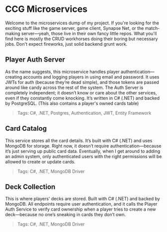 # CCG Microservices
Welcome to the microservices dump of my project. If you're looking for the exciting stuff like the game server, game client, Synapse Net, or the match-making server—yeah, those live in their own fancy little repos. What you'll find here is mostly the CRUD workhorses doing their boring but necessary jobs. Don't expect fireworks, just solid backend grunt work.

## Player Auth Server
As the name suggests, this microservice handles player authentication—creating accounts and logging players in using email and password. It uses JWTs for auth (because they’re dead simple), and those tokens are passed around like candy across the rest of the system. The Auth Server is completely independent; it doesn’t know or care about the other services, even if they constantly come knocking. It’s written in C# (.NET) and backed by PostgreSQL. (This also contains a player's owned cards table)

> Tags: C#, .NET, Postgres, Authentication, JWT, Entity Framework

## Card Catalog
This service stores all the card details. It’s built with C# (.NET) and uses MongoDB for storage. Right now, it doesn’t require authentication—because it’s just serving up public card data. Eventually, when I get around to adding an admin system, only authenticated users with the right permissions will be allowed to create or update cards.

> Tags: C#, .NET, MongoDB Driver

## Deck Collection
This is where players' decks are stored. Built with C# (.NET) and backed by MongoDB. All endpoints require user authentication, and it calls the Player Auth Service to verify card ownership when a player tries to create a new deck—because no one’s sneaking in cards they don’t own.

> Tags: C#, .NET, MongoDB Driver
